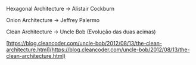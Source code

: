 Hexagonal Architecture -> Alistair Cockburn

Onion Architecture -> Jeffrey Palermo

Clean Architecture -> Uncle Bob (Evolução das duas acimas)

[https://blog.cleancoder.com/uncle-bob/2012/08/13/the-clean-architecture.html](https://blog.cleancoder.com/uncle-bob/2012/08/13/the-clean-architecture.html)

